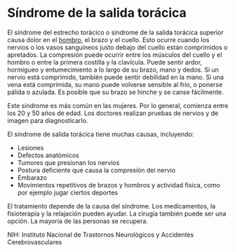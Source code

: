 Síndrome de la salida torácica
==============================


El síndrome del estrecho torácico o síndrome de la salida torácica superior causa dolor en el [hombro](https://medlineplus.gov/spanish/shoulderinjuriesanddisorders.html), el brazo y el cuello. Esto ocurre cuando los nervios o los vasos sanguíneos justo debajo del cuello están comprimidos o apretados. La compresión puede ocurrir entre los músculos del cuello y el hombro o entre la primera costilla y la clavícula. Puede sentir ardor, hormigueo y entumecimiento a lo largo de su brazo, mano y dedos. Si un nervio está comprimido, también puede sentir debilidad en la mano. Si una vena está comprimida, su mano puede volverse sensible al frío, o ponerse pálida o azulada. Es posible que su brazo se hinche y se canse fácilmente.


Este síndrome es más común en las mujeres. Por lo general, comienza entre los 20 y 50 años de edad. Los doctores realizan pruebas de nervios y de imagen para diagnosticarlo.


El síndrome de salida torácica tiene muchas causas, incluyendo:


* Lesiones
* Defectos anatómicos
* Tumores que presionan los nervios
* Postura deficiente que causa la compresión del nervio
* Embarazo
* Movimientos repetitivos de brazos y hombros y actividad física, como por ejemplo jugar ciertos deportes


El tratamiento depende de la causa del síndrome. Los medicamentos, la fisioterapia y la relajación pueden ayudar. La cirugía también puede ser una opción. La mayoría de las personas se recupera.


NIH: Instituto Nacional de Trastornos Neurológicos y Accidentes Cerebrovasculares 

